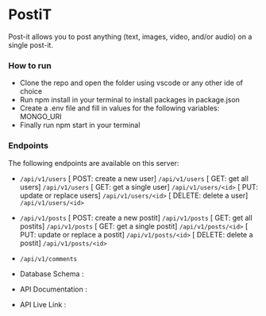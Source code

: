 # PostiT
 Post-it allows you to post anything (text, images, video, and/or audio) on a single post-it.

### How to run
- Clone the repo and open the folder using vscode or any other ide of choice
- Run npm install in your terminal to install packages in package.json
- Create a .env file and fill in values for the following variables:
MONGO_URI
- Finally run npm start in your terminal


### Endpoints
 The following endpoints are available on this server:
 - `/api/v1/users` 
    [ POST: create a new user]  `/api/v1/users`
    [ GET: get all users]  `/api/v1/users`
    [ GET: get a single user] `/api/v1/users/<id>`
    [ PUT: update or replace users] `/api/v1/users/<id>`
    [ DELETE: delete a user] `/api/v1/users/<id>`

 - `/api/v1/posts`
    [ POST: create a new postit]  `/api/v1/posts`
    [ GET: get all postits] `/api/v1/posts`
    [ GET: get a single postit] `/api/v1/posts/<id>`
    [ PUT: update or replace a postit] `/api/v1/posts/<id>`
    [ DELETE: delete a postit] `/api/v1/posts/<id>`
    
 - `/api/v1/comments`


- Database Schema : 

- API Documentation : 

- API Live Link : 

